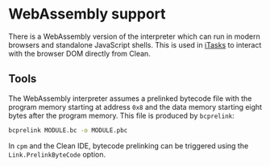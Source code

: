 # WebAssembly support

There is a WebAssembly version of the interpreter which can run in modern
browsers and standalone JavaScript shells. This is used in [iTasks][] to
interact with the browser DOM directly from Clean.

## Tools

The WebAssembly interpreter assumes a prelinked bytecode file with the program
memory starting at address `0x8` and the data memory starting eight bytes after
the program memory. This file is produced by `bcprelink`:

```bash
bcprelink MODULE.bc -o MODULE.pbc
```

In `cpm` and the Clean IDE, bytecode prelinking can be triggered using the
`Link.PrelinkByteCode` option.

[iTasks]: https://gitlab.science.ru.nl/clean-and-itasks/iTasks-SDK
